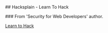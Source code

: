 ## Hacksplain - Learn To Hack

### From 'Security for Web Developers' author.

[Learn to Hack](https://www.hacksplaining.com/)